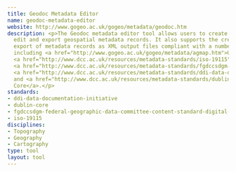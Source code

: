 ```yaml
---
title: Geodoc Metadata Editor
name: geodoc-metadata-editor
website: http://www.gogeo.ac.uk/gogeo/metadata/geodoc.htm
description: <p>The Geodoc metadata editor tool allows users to create, validate,
  edit and export geospatial metadata records. It also supports the creation and
  export of metadata records as XML output files compliant with a number of standards,
  including <a href="http://www.gogeo.ac.uk/gogeo/metadata/agmap.htm">UK AGMAP 2.1</a>,
  <a href="http://www.dcc.ac.uk/resources/metadata-standards/iso-19115">ISO 19115</a>,
  <a href="http://www.dcc.ac.uk/resources/metadata-standards/fgdccsdgm-federal-geographic-data-committee-content-standard-digital-ge">FGDC</a>,
  <a href="http://www.dcc.ac.uk/resources/metadata-standards/ddi-data-documentation-initiative">DDI</a>,
  and <a href="http://www.dcc.ac.uk/resources/metadata-standards/dublin-core">Dublin
  Core</a>.</p>
standards:
- ddi-data-documentation-initiative
- dublin-core
- fgdccsdgm-federal-geographic-data-committee-content-standard-digital-ge
- iso-19115
disciplines:
- Topography
- Geography
- Cartography
type: tool
layout: tool
---
```


